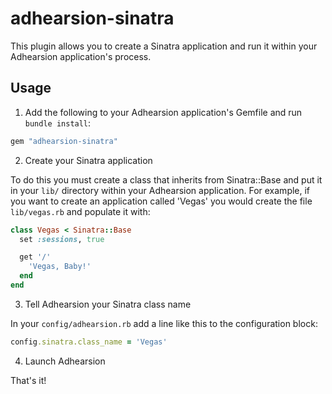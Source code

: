 adhearsion-sinatra
==========================

This plugin allows you to create a Sinatra application and run it within your Adhearsion application's process.

Usage
-----

1. Add the following to your Adhearsion application's Gemfile and run `bundle install`:

```ruby
gem "adhearsion-sinatra"
```

2. Create your Sinatra application

To do this you must create a class that inherits from Sinatra::Base and put it in your `lib/` directory within your Adhearsion application.  For example, if you want to create an application called 'Vegas' you would create the file `lib/vegas.rb` and populate it with:

```ruby
class Vegas < Sinatra::Base
  set :sessions, true

  get '/'
    'Vegas, Baby!'
  end
end
```

3. Tell Adhearsion your Sinatra class name

In your `config/adhearsion.rb` add a line like this to the configuration block:

```ruby
config.sinatra.class_name = 'Vegas'
```

4. Launch Adhearsion

That's it!
